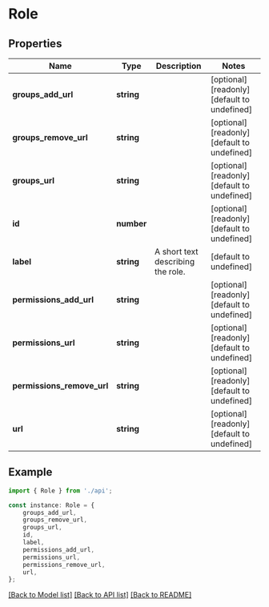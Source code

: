 # Role


## Properties

Name | Type | Description | Notes
------------ | ------------- | ------------- | -------------
**groups_add_url** | **string** |  | [optional] [readonly] [default to undefined]
**groups_remove_url** | **string** |  | [optional] [readonly] [default to undefined]
**groups_url** | **string** |  | [optional] [readonly] [default to undefined]
**id** | **number** |  | [optional] [readonly] [default to undefined]
**label** | **string** | A short text describing the role. | [default to undefined]
**permissions_add_url** | **string** |  | [optional] [readonly] [default to undefined]
**permissions_url** | **string** |  | [optional] [readonly] [default to undefined]
**permissions_remove_url** | **string** |  | [optional] [readonly] [default to undefined]
**url** | **string** |  | [optional] [readonly] [default to undefined]

## Example

```typescript
import { Role } from './api';

const instance: Role = {
    groups_add_url,
    groups_remove_url,
    groups_url,
    id,
    label,
    permissions_add_url,
    permissions_url,
    permissions_remove_url,
    url,
};
```

[[Back to Model list]](../README.md#documentation-for-models) [[Back to API list]](../README.md#documentation-for-api-endpoints) [[Back to README]](../README.md)
